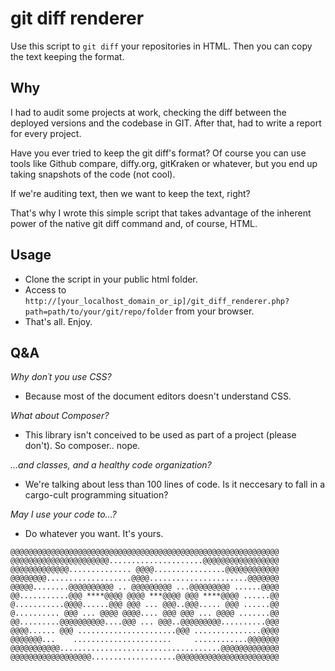 # git diff renderer

Use this script to `git diff` your repositories in HTML. Then you can copy the text keeping the format.


## Why

I had to audit some projects at work, checking the diff between the deployed versions and the codebase in GIT. After that, had to write a report for every project. 

Have you ever tried to keep the git diff's format? Of course you can use tools like Github compare, diffy.org, gitKraken or whatever, but you end up taking snapshots of the code (not cool).

If we're auditing text, then we want to keep the text, right?

That's why I wrote this simple script that takes advantage of the inherent power of the native git diff command and, of course, HTML.


## Usage

- Clone the script in your public html folder.
- Access to `http://[your_localhost_domain_or_ip]/git_diff_renderer.php?path=path/to/your/git/repo/folder` from your browser.
- That's all. Enjoy.


## Q&A

_Why don´t you use CSS?_
- Because most of the document editors doesn't understand CSS.

_What about Composer?_
- This library isn't conceived to be used as part of a project (please don't). So composer.. nope.

_...and classes, and a healthy code organization?_
- We're talking about less than 100 lines of code. Is it neccesary to fall in a cargo-cult programming situation?

_May I use your code to...?_
- Do whatever you want. It's yours.


```
@@@@@@@@@@@@@@@@@@@@@@@@@@@@@@@@@@@@@@@@@@@@@@@@@@@@@@@@@@@@
@@@@@@@@@@@@@@@@@@@@@@.....................@@@@@@@@@@@@@@@@@
@@@@@@@@@@@@@.............. @@@@................@@@@@@@@@@@@
@@@@@@@@...................@@@@......................@@@@@@@
@@@@@........@@@@@@@@@@ .. @@@@@@@@@ ...@@@@@@@@@ ......@@@@
@@...........@@@ ****@@@@ @@@@ ***@@@@ @@@ ****@@@@ ......@@
@...........@@@@......@@@ @@@ ... @@@..@@@..... @@@ ......@@
@.......... @@@ ... @@@@ @@@@.... @@@ @@@ ... @@@@ .......@@
@@.........@@@@@@@@@@....@@@ ... @@@..@@@@@@@@@..........@@@
@@@@...... @@@ ......................@@@ ...............@@@@
@@@@@@@...    ......................     ............@@@@@@@
@@@@@@@@@@@....................................@@@@@@@@@@@@@
@@@@@@@@@@@@@@@@@@...................@@@@@@@@@@@@@@@@@@@@@@@
```
